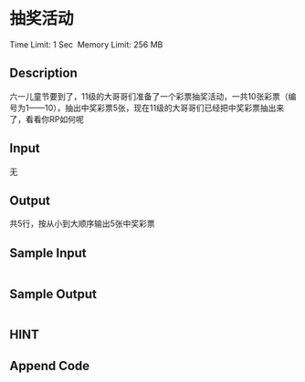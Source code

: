 # 抽奖活动
Time Limit: 1 Sec  Memory Limit: 256 MB


## Description
六一儿童节要到了，11级的大哥哥们准备了一个彩票抽奖活动，一共10张彩票（编号为1——10），抽出中奖彩票5张，现在11级的大哥哥们已经把中奖彩票抽出来了，看看你RP如何呢


## Input
无


## Output
共5行，按从小到大顺序输出5张中奖彩票


## Sample Input
```

```
## Sample Output
```

```

## HINT


## Append Code
